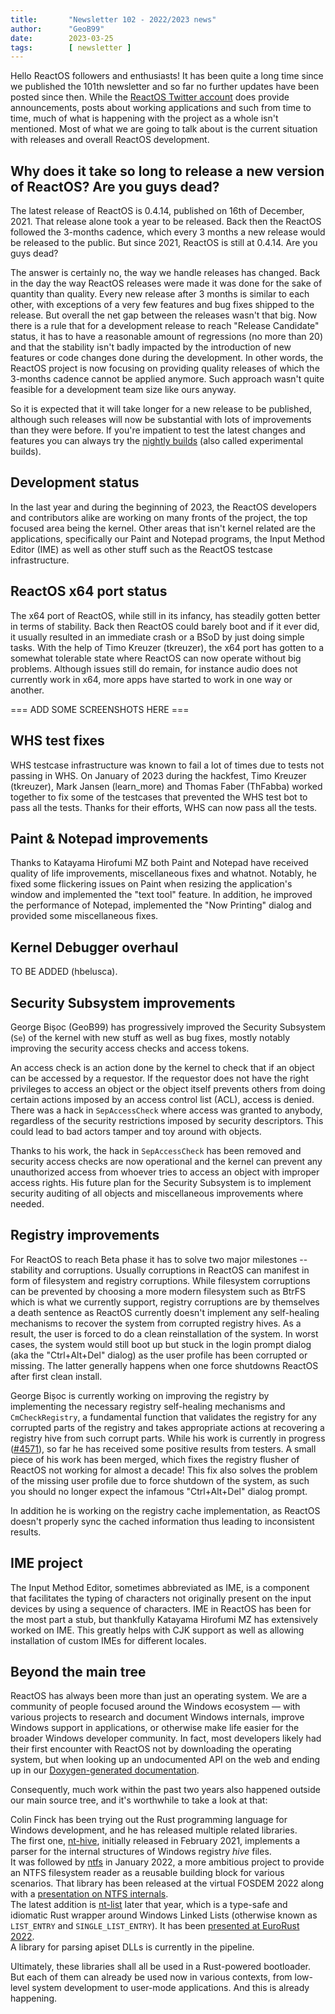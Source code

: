 ```yaml
---
title:       "Newsletter 102 - 2022/2023 news"
author:      "GeoB99"
date:        2023-03-25
tags:        [ newsletter ]
---
```


Hello ReactOS followers and enthusiasts! It has been quite a long time since we published the 101th newsletter and so far no further updates have been posted since then.
While the [ReactOS Twitter account](https://twitter.com/reactos) does provide announcements, posts about working applications and such from time to time, much of what is happening with the project
as a whole isn't mentioned. Most of what we are going to talk about is the current situation with releases and overall ReactOS development.

## Why does it take so long to release a new version of ReactOS? Are you guys dead?
The latest release of ReactOS is 0.4.14, published on 16th of December, 2021. That release alone took a year to be released. Back then the ReactOS followed the 3-months cadence, which every 3 months
a new release would be released to the public. But since 2021, ReactOS is still at 0.4.14. Are you guys dead?

The answer is certainly no, the way we handle releases has changed. Back in the day the way ReactOS releases were made it was done for the sake of quantity than quality. Every new release after 3 months
is similar to each other, with exceptions of a very few features and bug fixes shipped to the release. But overall the net gap between the releases wasn't that big.
Now there is a rule that for a development release to reach "Release Candidate" status, it has to have a reasonable amount of regressions (no more than 20) and that the stability isn't badly impacted
by the introduction of new features or code changes done during the development. In other words, the ReactOS project is now focusing on providing quality releases of which the 3-months cadence cannot
be applied anymore. Such approach wasn't quite feasible for a development team size like ours anyway.

So it is expected that it will take longer for a new release to be published, although such releases will now be substantial with lots of improvements than they were before.
If you're impatient to test the latest changes and features you can always try the [nightly builds](https://reactos.org/getbuilds) (also called experimental builds).

## Development status
In the last year and during the beginning of 2023, the ReactOS developers and contributors alike are working on many fronts of the project, the top focused area being the kernel.
Other areas that isn't kernel related are the applications, specifically our Paint and Notepad programs, the Input Method Editor (IME) as well as other stuff such as the ReactOS
testcase infrastructure.

## ReactOS x64 port status
The x64 port of ReactOS, while still in its infancy, has steadily gotten better in terms of stability. Back then ReactOS could barely boot and if it ever did, it usually resulted
in an immediate crash or a BSoD by just doing simple tasks. With the help of Timo Kreuzer (tkreuzer), the x64 port has gotten to a somewhat tolerable state where ReactOS can now
operate without big problems. Although issues still do remain, for instance audio does not currently work in x64, more apps have started to work in one way or another.

=== ADD SOME SCREENSHOTS HERE ===

## WHS test fixes
WHS testcase infrastructure was known to fail a lot of times due to tests not passing in WHS. On January of 2023 during the hackfest, Timo Kreuzer (tkreuzer), Mark Jansen (learn_more) and
Thomas Faber (ThFabba) worked together to fix some of the testcases that prevented the WHS test bot to pass all the tests. Thanks for their efforts, WHS can now pass all the tests.

## Paint & Notepad improvements
Thanks to Katayama Hirofumi MZ both Paint and Notepad have received quality of life improvements, miscellaneous fixes and whatnot. Notably, he fixed some flickering issues on Paint when
resizing the application's window and implemented the "text tool" feature. In addition, he improved the performance of Notepad, implemented the "Now Printing" dialog and provided some
miscellaneous fixes.

## Kernel Debugger overhaul
TO BE ADDED (hbelusca).

## Security Subsystem improvements
George Bișoc (GeoB99) has progressively improved the Security Subsystem (`Se`) of the kernel with new stuff as well as bug fixes, mostly notably improving the security access checks
and access tokens.

An access check is an action done by the kernel to check that if an object can be accessed by a requestor. If the requestor does not have the right privileges to access
an object or the object itself prevents others from doing certain actions imposed by an access control list (ACL), access is denied. There was a hack in `SepAccessCheck` where access
was granted to anybody, regardless of the security restrictions imposed by security descriptors. This could lead to bad actors tamper and toy around with objects.

Thanks to his work, the hack in `SepAccessCheck` has been removed and security access checks are now operational and the kernel can prevent any unauthorized access from whoever tries
to access an object with improper access rights. His future plan for the Security Subsystem is to implement security auditing of all objects and miscellaneous improvements where needed.

## Registry improvements
For ReactOS to reach Beta phase it has to solve two major milestones -- stability and corruptions. Usually corruptions in ReactOS can manifest in form of filesystem and registry corruptions.
While filesystem corruptions can be prevented by choosing a more modern filesystem such as BtrFS which is what we currently support, registry corruptions are by themselves a death
sentence as ReactOS currently doesn't implement any self-healing mechanisms to recover the system from corrupted registry hives. As a result, the user is forced to do a clean reinstallation of the system.
In worst cases, the system would still boot up but stuck in the login prompt dialog (aka the "Ctrl+Alt+Del" dialog) as the user profile has been corrupted or missing. The latter generally happens when one force shutdowns ReactOS after first clean install.

George Bișoc is currently working on improving the registry by implementing the necessary registry self-healing mechanisms and `CmCheckRegistry`, a fundamental function that validates the registry
for any corrupted parts of the registry and takes appropriate actions at recovering a registry hive from such corrupt parts. While his work is currently in progress ([#4571](https://github.com/reactos/reactos/pull/4571)), so far he has received some positive results from testers. A small piece of his work has been merged, which fixes the registry flusher of ReactOS not working for almost a decade! This fix also
solves the problem of the missing user profile due to force shutdown of the system, as such you should no longer expect the infamous "Ctrl+Alt+Del" dialog prompt.

In addition he is working on the registry cache implementation, as ReactOS doesn't properly sync the cached information thus leading to inconsistent results.

## IME project
The Input Method Editor, sometimes abbreviated as IME, is a component that facilitates the typing of characters not originally present on the input devices by using a sequence of characters.
IME in ReactOS has been for the most part a stub, but thankfully Katayama Hirofumi MZ has extensively worked on IME.
This greatly helps with CJK support as well as allowing installation of custom IMEs for different locales.

## Beyond the main tree
ReactOS has always been more than just an operating system.
We are a community of people focused around the Windows ecosystem — with various projects to research and document Windows internals, improve Windows support in applications, or otherwise make life easier for the broader Windows developer community.
In fact, most developers likely had their first encounter with ReactOS not by downloading the operating system, but when looking up an undocumented API on the web and ending up in our [Doxygen-generated documentation](https://doxygen.reactos.org).

Consequently, much work within the past two years also happened outside our main source tree, and it's worthwhile to take a look at that:

Colin Finck has been trying out the Rust programming language for Windows development, and he has released multiple related libraries.  
The first one, [nt-hive](https://github.com/ColinFinck/nt-hive), initially released in February 2021, implements a parser for the internal structures of Windows registry _hive_ files.  
It was followed by [ntfs](https://github.com/ColinFinck/ntfs) in January 2022, a more ambitious project to provide an NTFS filesystem reader as a reusable building block for various scenarios.
That library has been released at the virtual FOSDEM 2022 along with a [presentation on NTFS internals](https://archive.fosdem.org/2022/schedule/event/misc_ntfs_rust/).  
The latest addition is [nt-list](https://github.com/ColinFinck/nt-list) later that year, which is a type-safe and idiomatic Rust wrapper around Windows Linked Lists (otherwise known as `LIST_ENTRY` and `SINGLE_LIST_ENTRY`).
It has been [presented at EuroRust 2022](https://www.youtube.com/watch?v=IxhZIyXOIw8).  
A library for parsing apiset DLLs is currently in the pipeline.

Ultimately, these libraries shall all be used in a Rust-powered bootloader.
But each of them can already be used now in various contexts, from low-level system development to user-mode applications.
And this is already happening.
